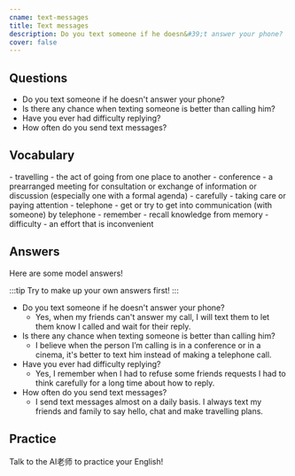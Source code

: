 ```yaml
---
cname: text-messages
title: Text messages
description: Do you text someone if he doesn&#39;t answer your phone?
cover: false
---
```

<banner></banner>

## Questions

- Do you text someone if he doesn&#39;t answer your phone?
- Is there any chance when texting someone is better than calling him?
- Have you ever had difficulty replying?
- How often do you send text messages?

## Vocabulary

<vocab-list>
- travelling
  - the act of going from one place to another
- conference
  - a prearranged meeting for consultation or exchange of information or discussion (especially one with a formal agenda)  
- carefully
  - taking care or paying attention
- telephone
  - get or try to get into communication (with someone) by telephone
- remember
  - recall knowledge from memory
- difficulty
  - an effort that is inconvenient

<!-- blank -->

</vocab-list>

## Answers
Here are some model answers!

:::tip
Try to make up your own answers first!
:::

- Do you text someone if he doesn&#39;t answer your phone?
  - Yes, when my friends can&#39;t answer my call, I will text them to let them know I called and wait for their reply.
- Is there any chance when texting someone is better than calling him?
  - I believe when the person I’m calling is in a conference or in a cinema, it&#39;s better to text him instead of making a telephone call.
- Have you ever had difficulty replying?
  - Yes, I remember when I had to refuse some friends requests I had to think carefully for a long time about how to reply.
- How often do you send text messages?
  - I send text messages almost on a daily basis. I always text my friends and family to say hello, chat and make travelling plans.

## Practice
Talk to the AI老师 to practice your English!
<qrfooter></qrfooter>
